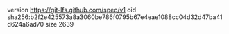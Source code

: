 version https://git-lfs.github.com/spec/v1
oid sha256:b2f2e425573a8a3060be786f0795b67e4eae1088cc04d32d47ba41d624a6ad70
size 2639
